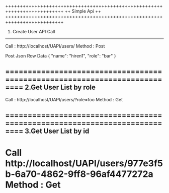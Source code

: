 ++++++++++++++++++++++++++++++++++++++++++++++++++++++++++++++++++++++++++
++ Simple Api								++
++++++++++++++++++++++++++++++++++++++++++++++++++++++++++++++++++++++++++
1. Create User API Call
--------------------------------------------------------------------------
Call : http://localhost/UAPI/users/
Method : Post

Post Json Row Data 
{
  "name": "hiren1",
  "role": "bar"
}

==========================================================================
2.Get User List by role 
--------------------------------------------------------------------------

Call : http://localhost/UAPI/users/?role=foo
Method : Get

==========================================================================
3.Get User List by id 
--------------------------------------------------------------------------
Call http://localhost/UAPI/users/977e3f5b-6a70-4862-9ff8-96af4477272a
Method : Get
==========================================================================